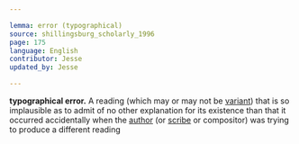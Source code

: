 ```yaml
---

lemma: error (typographical)
source: shillingsburg_scholarly_1996
page: 175
language: English
contributor: Jesse
updated_by: Jesse

---
```



**typographical error.** A reading (which may or may not be [variant](variant)) that is so implausible as to admit of no other explanation for its existence than that it occurred accidentally when the [author](author.html) (or [scribe](scribe.html) or compositor) was trying to produce a different reading
